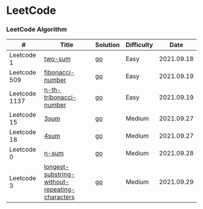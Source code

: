 LeetCode
========

### LeetCode Algorithm

| # | Title | Solution | Difficulty | Date |
|---| ----- | -------- | ---------- | ---- |
|Leetcode 1|[two-sum](https://leetcode-cn.com/problems/two-sum/)|[go](https://github.com/vencent2006/go-examples/blob/master/algorithm/leetcode/0001.two-sum/solution.go)|Easy|2021.09.18|
|Leetcode 509|[fibonacci-number](https://leetcode-cn.com/problems/fibonacci-number/)|[go](https://github.com/vencent2006/go-examples/blob/master/algorithm/leetcode/0509.fibonacci-number/solution.go)|Easy|2021.09.19|
|Leetcode 1137|[n-th-tribonacci-number](https://leetcode-cn.com/problems/n-th-tribonacci-number/)|[go](https://github.com/vencent2006/go-examples/blob/master/algorithm/leetcode/1137.n-th-tribonacci-number/solution.go)|Easy|2021.09.19|
|Leetcode 15|[3sum](https://leetcode-cn.com/problems/3sum/)|[go](https://github.com/vencent2006/go-examples/blob/master/algorithm/leetcode/0015.3sum/solution.go)|Medium|2021.09.27|
|Leetcode 18|[4sum](https://leetcode-cn.com/problems/4sum/)|[go](https://github.com/vencent2006/go-examples/blob/master/algorithm/leetcode/0018.4sum/solution.go)|Medium|2021.09.27|
|Leetcode 0|[n-sum](https://github.com/vencent2006/go-examples/blob/master/algorithm/leetcode/0000.n-sum/solution.go)|[go](https://github.com/vencent2006/go-examples/blob/master/algorithm/leetcode/0000.n-sum/solution.go)|Medium|2021.09.28|
|Leetcode 3|[longest-substring-without-repeating-characters](https://leetcode-cn.com/problems/longest-substring-without-repeating-characters/)|[go](https://github.com/vencent2006/go-examples/blob/master/algorithm/leetcode/0003.longest-substring-without-repeating-characters/go/solution.go)|Medium|2021.09.29|
